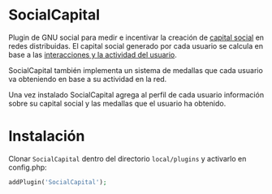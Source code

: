# SocialCapital

Plugin de GNU social para medir e incentivar la creación de [capital social](https://lasindias.com/cual-es-tu-capital-social) en redes distribuidas. El capital social generado por cada usuario se calcula en base a las [interacciones y la actividad del usuario](https://lasindias.com/indianopedia/social-capital-plugin-de-gnu-social#matriz).

SocialCapital también implementa un sistema de medallas que cada usuario va obteniendo en base a su actividad en la red.

Una vez instalado SocialCapital agrega al perfil de cada usuario información sobre su capital social y las medallas que el usuario ha obtenido.

# Instalación

Clonar `SocialCapital` dentro del directorio `local/plugins` y activarlo en config.php:

```php
addPlugin('SocialCapital');
```
